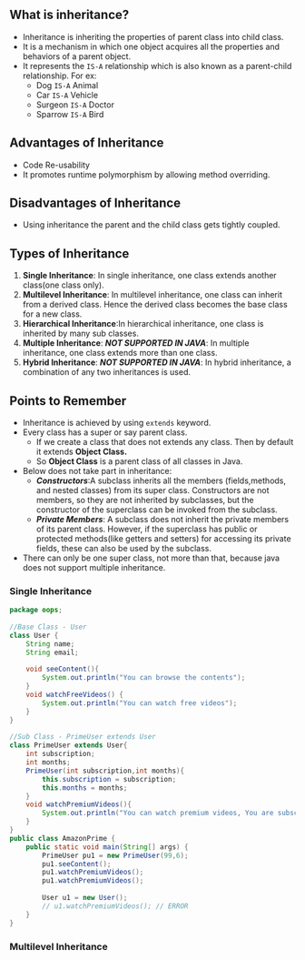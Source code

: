 ## What is inheritance?
- Inheritance is inheriting the properties of parent class into child class.
- It is a mechanism in which one object acquires all the properties and behaviors of a parent object.
- It represents the `IS-A` relationship which is also known as a parent-child relationship. For ex: 
	- Dog `IS-A` Animal
	- Car `IS-A` Vehicle
	- Surgeon `IS-A` Doctor
	- Sparrow `IS-A` Bird
## Advantages of Inheritance
- Code Re-usability
- It promotes runtime polymorphism by allowing method overriding.
## Disadvantages of Inheritance
- Using inheritance the parent and the child class gets tightly coupled.

## Types of Inheritance
1. **Single Inheritance**: In single inheritance, one class extends another class(one class only).
2. **Multilevel Inheritance**: In multilevel inheritance, one class can inherit from a derived class. Hence the derived class becomes the base class for a new class.
3. **Hierarchical Inheritance**:In hierarchical inheritance, one class is inherited by many sub classes.
4. **Multiple Inheritance**: ***NOT SUPPORTED IN JAVA***: In multiple inheritance, one class extends more than one class.
5.  **Hybrid Inheritance**: ***NOT SUPPORTED IN JAVA***: In hybrid inheritance, a combination of any two inheritances is used.
## Points to Remember
- Inheritance is achieved by using `extends` keyword.
- Every class has a super or say parent class.
	- If we create a class that does not extends any class. Then by default it extends **Object Class.**
	- So **Object Class** is a parent class of all classes in Java.
- Below does not take part in inheritance:
	- ***Constructors***:A subclass inherits all the members (fields,methods, and nested classes) from its super class. Constructors are not members, so they are not inherited by subclasses, but the constructor of the superclass can be invoked from the subclass.
	- ***Private Members***: A subclass  does not inherit the private members of its parent class. However, if the superclass has public or protected methods(like getters and setters) for accessing its private fields, these can also be used by the subclass.
- There can only be one super class, not more than that, because java does not support multiple inheritance.

### Single Inheritance
```java
package oops;  
  
//Base Class - User  
class User {  
    String name;  
    String email;  
  
    void seeContent(){  
        System.out.println("You can browse the contents");  
    }  
    void watchFreeVideos() {  
        System.out.println("You can watch free videos");  
    }  
}  
  
//Sub Class - PrimeUser extends User  
class PrimeUser extends User{  
    int subscription;  
    int months;  
    PrimeUser(int subscription,int months){  
        this.subscription = subscription;  
        this.months = months;  
    }  
    void watchPremiumVideos(){  
        System.out.println("You can watch premium videos, You are subscribed at $ "+this.subscription+" for "+months+" months");  
    }  
}  
public class AmazonPrime {  
    public static void main(String[] args) {  
        PrimeUser pu1 = new PrimeUser(99,6);  
        pu1.seeContent();  
        pu1.watchPremiumVideos();  
        pu1.watchPremiumVideos();  
  
        User u1 = new User();  
        // u1.watchPremiumVideos(); // ERROR  
    }  
}
```

### Multilevel Inheritance
```java

```